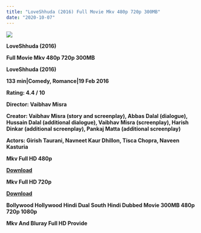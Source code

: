 ```yaml
---
title: "LoveShhuda (2016) Full Movie Mkv 480p 720p 300MB"
date: "2020-10-07"
---
```


![](https://1.bp.blogspot.com/-apSyXSFNNqU/X32QaCco5tI/AAAAAAAAAWg/kzTWzi04TgALcGX9RwOQx4PYHIJsljx_gCLcBGAsYHQ/s16000/images{2deb609f52c527dc8b4fbab26c6d0bae2964b23de7178cabf97238dc1868ff55}252829{2deb609f52c527dc8b4fbab26c6d0bae2964b23de7178cabf97238dc1868ff55}2529-{2deb609f52c527dc8b4fbab26c6d0bae2964b23de7178cabf97238dc1868ff55}2B2.webp)[](https://1.bp.blogspot.com/-apSyXSFNNqU/X32QaCco5tI/AAAAAAAAAWg/kzTWzi04TgALcGX9RwOQx4PYHIJsljx_gCLcBGAsYHQ/s666/images{2deb609f52c527dc8b4fbab26c6d0bae2964b23de7178cabf97238dc1868ff55}252829{2deb609f52c527dc8b4fbab26c6d0bae2964b23de7178cabf97238dc1868ff55}2529-{2deb609f52c527dc8b4fbab26c6d0bae2964b23de7178cabf97238dc1868ff55}2B2.webp)

**LoveShhuda (2016)**

**Full Movie Mkv 480p 720p 300MB**

**LoveShhuda (2016)**

**133 min|Comedy, Romance|19 Feb 2016**

**Rating: 4.4 / 10** 

**Director: Vaibhav Misra**

**Creator: Vaibhav Misra (story and screenplay), Abbas Dalal (dialogue), Hussain Dalal (additional dialogue), Vaibhav Misra (screenplay), Harish Dinkar (additional screenplay), Pankaj Matta (additional screenplay)**

**Actors: Girish Taurani, Navneet Kaur Dhillon, Tisca Chopra, Naveen Kasturia**

**Mkv Full HD 480p**

[**Download**](https://earnbigsite.blogspot.com/2020/10/best-high-paying-url-shorteners-2020.html#?o=246ac40791fedd6fe069fa3f53f8827c9bbcf14b535349e86a2d835c3d8cb04e91e8cd413a68e256)

**Mkv Full HD 720p**

[**Download**](https://earnbigsite.blogspot.com/2020/10/best-high-paying-url-shorteners-2020.html#?o=07dc9c349cedd7d3fdade9bad6a97140bfe5b14fa551c67595c8de22ac453125c5f0eec91ab49517)

**Bollywood Hollywood Hindi Dual South Hindi Dubbed Movie 300MB 480p 720p 1080p**

**Mkv And Bluray Full HD Provide**
